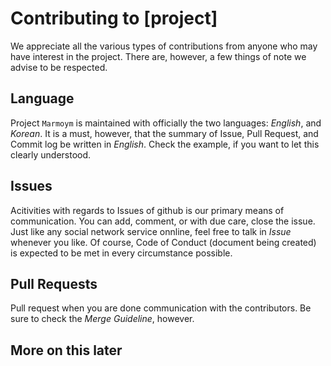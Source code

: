 # Contributing to [project]
We appreciate all the various types of contributions from anyone who may have interest in the 
project. There are, however, a few things of note we advise to be respected.

## Language
Project `Marmoym` is maintained with officially the two languages: _English_, and _Korean_. It is a
must, however, that the summary of Issue, Pull Request, and Commit log be written in _English_.
Check the example, if you want to let this clearly understood.

## Issues
Acitivities with regards to Issues of github is our primary means of communication. You can add,
comment, or with due care, close the issue. Just like any social network service onnline, feel free 
to talk in *Issue* whenever you like. Of course, Code of Conduct (document being created) is 
expected to be met in every circumstance possible.

## Pull Requests
Pull request when you are done communication with the contributors. Be sure to check the *Merge 
Guideline*, however.

## More on this later